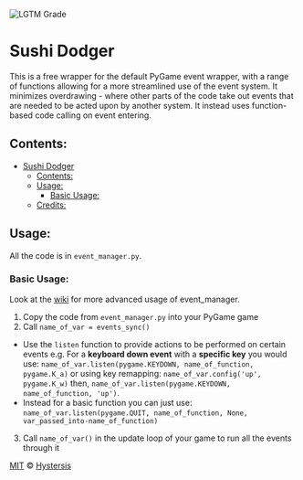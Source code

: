 ![LGTM Grade](https://img.shields.io/lgtm/grade/python/github/Hystersis/Pygame-Event-Manager)
# Sushi Dodger
This is a free wrapper for the default PyGame event wrapper, with a range of functions allowing for a more streamlined use of the event system. It minimizes overdrawing - where other parts of the code take out events that are needed to be acted upon by another system. It instead uses function-based code calling on event entering.


## Contents:
- [Sushi Dodger](#sushi-dodger)
  - [Contents:](#contents)
  - [Usage:](#usage)
    - [Basic Usage:](#basic-usage)
  - [Credits:](#credits)


## Usage:
All the code is in `event_manager.py`.

### Basic Usage:
Look at the [wiki](https://github.com/Hystersis/Pygame-Event-Manager/wiki) for more advanced usage of event_manager. 

1. Copy the code from `event_manager.py` into your PyGame game
2. Call `name_of_var = events_sync()`
* Use the `listen` function to provide actions to be performed on certain events e.g. For a **keyboard down event** with a **specific key** you would use: `name_of_var.listen(pygame.KEYDOWN, name_of_function, pygame.K_a)` or using key remapping: `name_of_var.config('up', pygame.K_w)` then, `name_of_var.listen(pygame.KEYDOWN, name_of_function, 'up')`. 
* Instead for a basic function you can just use: `name_of_var.listen(pygame.QUIT, name_of_function, None, var_passed_into-name_of_function)`
3. Call `name_of_var()` in the update loop of your game to run all the events through it 


[MIT](/LICENSE) © [Hystersis](https://github.com/Hystersis)
